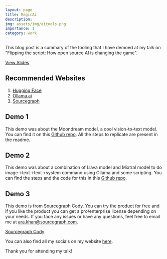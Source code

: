 ```yaml
---
layout: page
title: MagicAi
description: 
img: assets/img/aitools.png
importance: 1
category: work
---
```


This blog post is a summary of the tooling that I have demoed at my talk on "Flipping the script: How open source AI is changing the game".

[View Slides](https://docs.google.com/presentation/d/1EFcFEn5ioXcMc-HiYdOxeK0CefW1eYlQ0Z0v4vv7Vuw/edit?usp=sharing)

## Recommended Websites
1. [Hugging Face](https://huggingface.co)
2. [Ollama.ai](https://ollama.ai)
3. [Sourcegraph](https://sourcegraph.com)

## Demo 1
This demo was about the Moondream model, a cool vision-to-text model. You can find it on this [Github repo](https://github.com/vikhyat/moondream). All the steps to replicate are present in the readme.

## Demo 2 
This demo was about a combination of Llava model and Mixtral model to do image->text->text->system command using Ollama and some scripting. You can find the steps and the code for this in this [Github repo](https://github.com/cbh123/coach).

## Demo 3 
This demo is from Sourcegraph Cody. You can try the product for free and if you like the product you can get a pro/enterprise license depending on your needs. If you face any issues or have any questions, feel free to email me at ara.khan@sourcegraph.com. 

[Sourcegraph Cody](https://sourcegraph.com/cody)

You can also find all my socials on my website [here](https://arafatkatze.github.io).

Thank you for attending my talk!

